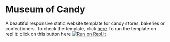 # Museum of Candy
A beautiful responsive static website template for candy stores, bakeries or confectioners. 
To check the template, click [here](https://museum-of-candy.chsriram.repl.co/)
To run the template on repl.it: click on this button here [![Run on Repl.it](https://repl.it/badge/github/Ch-sriram/museum-of-candy)](https://repl.it/github/Ch-sriram/museum-of-candy)
